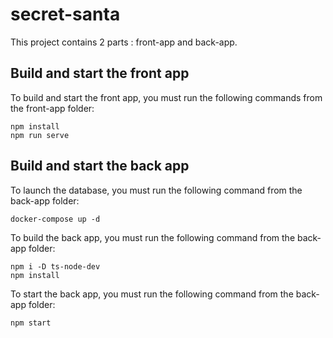 # secret-santa
This project contains 2 parts : front-app and back-app.

## Build and start the front app

To build and start the front app, you must run the following commands from the front-app folder:
```
npm install
npm run serve
```

## Build and start the back app

To launch the database, you must run the following command from the back-app folder:
```
docker-compose up -d
```

To build the back app, you must run the following command from the back-app folder:
```
npm i -D ts-node-dev
npm install
```

To start the back app, you must run the following command from the back-app folder:
```
npm start
```